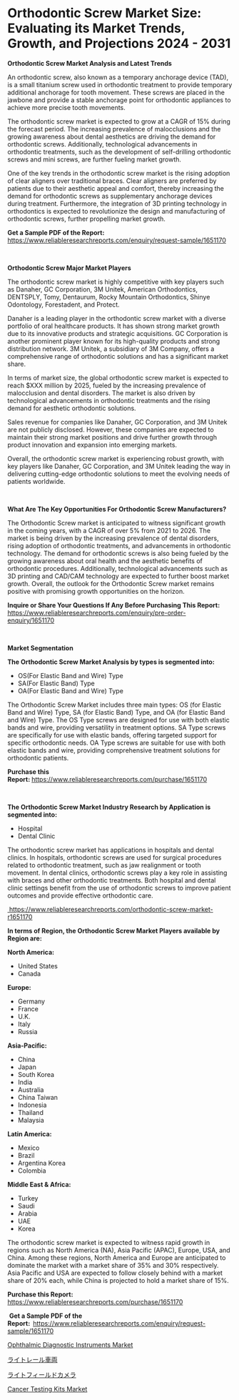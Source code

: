 <p><h1>Orthodontic Screw Market Size: Evaluating its Market Trends, Growth, and Projections 2024 - 2031</h1></p><p><strong>Orthodontic Screw Market Analysis and Latest Trends</strong></p>
<p><p>An orthodontic screw, also known as a temporary anchorage device (TAD), is a small titanium screw used in orthodontic treatment to provide temporary additional anchorage for tooth movement. These screws are placed in the jawbone and provide a stable anchorage point for orthodontic appliances to achieve more precise tooth movements.</p><p>The orthodontic screw market is expected to grow at a CAGR of 15% during the forecast period. The increasing prevalence of malocclusions and the growing awareness about dental aesthetics are driving the demand for orthodontic screws. Additionally, technological advancements in orthodontic treatments, such as the development of self-drilling orthodontic screws and mini screws, are further fueling market growth.</p><p>One of the key trends in the orthodontic screw market is the rising adoption of clear aligners over traditional braces. Clear aligners are preferred by patients due to their aesthetic appeal and comfort, thereby increasing the demand for orthodontic screws as supplementary anchorage devices during treatment. Furthermore, the integration of 3D printing technology in orthodontics is expected to revolutionize the design and manufacturing of orthodontic screws, further propelling market growth.</p></p>
<p><strong>Get a Sample PDF of the Report:&nbsp;</strong> <a href="https://www.reliableresearchreports.com/enquiry/request-sample/1651170">https://www.reliableresearchreports.com/enquiry/request-sample/1651170</a></p>
<p>&nbsp;</p>
<p><strong>Orthodontic Screw Major Market Players</strong></p>
<p><p>The orthodontic screw market is highly competitive with key players such as Danaher, GC Corporation, 3M Unitek, American Orthodontics, DENTSPLY, Tomy, Dentaurum, Rocky Mountain Orthodontics, Shinye Odontology, Forestadent, and Protect. </p><p>Danaher is a leading player in the orthodontic screw market with a diverse portfolio of oral healthcare products. It has shown strong market growth due to its innovative products and strategic acquisitions. GC Corporation is another prominent player known for its high-quality products and strong distribution network. 3M Unitek, a subsidiary of 3M Company, offers a comprehensive range of orthodontic solutions and has a significant market share.</p><p>In terms of market size, the global orthodontic screw market is expected to reach $XXX million by 2025, fueled by the increasing prevalence of malocclusion and dental disorders. The market is also driven by technological advancements in orthodontic treatments and the rising demand for aesthetic orthodontic solutions.</p><p>Sales revenue for companies like Danaher, GC Corporation, and 3M Unitek are not publicly disclosed. However, these companies are expected to maintain their strong market positions and drive further growth through product innovation and expansion into emerging markets.</p><p>Overall, the orthodontic screw market is experiencing robust growth, with key players like Danaher, GC Corporation, and 3M Unitek leading the way in delivering cutting-edge orthodontic solutions to meet the evolving needs of patients worldwide.</p></p>
<p>&nbsp;</p>
<p><strong>What Are The Key Opportunities For Orthodontic Screw Manufacturers?</strong></p>
<p><p>The Orthodontic Screw market is anticipated to witness significant growth in the coming years, with a CAGR of over 5% from 2021 to 2026. The market is being driven by the increasing prevalence of dental disorders, rising adoption of orthodontic treatments, and advancements in orthodontic technology. The demand for orthodontic screws is also being fueled by the growing awareness about oral health and the aesthetic benefits of orthodontic procedures. Additionally, technological advancements such as 3D printing and CAD/CAM technology are expected to further boost market growth. Overall, the outlook for the Orthodontic Screw market remains positive with promising growth opportunities on the horizon.</p></p>
<p><strong>Inquire or Share Your Questions If Any Before Purchasing This Report:</strong> <a href="https://www.reliableresearchreports.com/enquiry/pre-order-enquiry/1651170">https://www.reliableresearchreports.com/enquiry/pre-order-enquiry/1651170</a></p>
<p>&nbsp;</p>
<p><strong>Market Segmentation</strong></p>
<p><strong>The Orthodontic Screw Market Analysis by types is segmented into:</strong></p>
<p><ul><li>OS(For Elastic Band and Wire) Type</li><li>SA(For Elastic Band) Type</li><li>OA(For Elastic Band and Wire) Type</li></ul></p>
<p><p>The Orthodontic Screw Market includes three main types: OS (for Elastic Band and Wire) Type, SA (for Elastic Band) Type, and OA (for Elastic Band and Wire) Type. The OS Type screws are designed for use with both elastic bands and wire, providing versatility in treatment options. SA Type screws are specifically for use with elastic bands, offering targeted support for specific orthodontic needs. OA Type screws are suitable for use with both elastic bands and wire, providing comprehensive treatment solutions for orthodontic patients.</p></p>
<p><strong>Purchase this Report:&nbsp;</strong><a href="https://www.reliableresearchreports.com/purchase/1651170">https://www.reliableresearchreports.com/purchase/1651170</a></p>
<p>&nbsp;</p>
<p><strong>The Orthodontic Screw Market Industry Research by Application is segmented into:</strong></p>
<p><ul><li>Hospital</li><li>Dental Clinic</li></ul></p>
<p><p>The orthodontic screw market has applications in hospitals and dental clinics. In hospitals, orthodontic screws are used for surgical procedures related to orthodontic treatment, such as jaw realignment or tooth movement. In dental clinics, orthodontic screws play a key role in assisting with braces and other orthodontic treatments. Both hospital and dental clinic settings benefit from the use of orthodontic screws to improve patient outcomes and provide effective orthodontic care.</p></p>
<p><a href="https://www.reliableresearchreports.com/orthodontic-screw-market-r1651170">&nbsp;https://www.reliableresearchreports.com/orthodontic-screw-market-r1651170</a></p>
<p><strong>In terms of Region, the Orthodontic Screw Market Players available by Region are:</strong></p>
<p>
    <p> <strong> North America: </strong>
        <ul>
            <li>United States</li>
            <li>Canada</li>
        </ul>
        </p> 
    <p> <strong> Europe: </strong>
        <ul>
            <li>Germany</li>
            <li>France</li>
            <li>U.K.</li>
            <li>Italy</li>
            <li>Russia</li>
        </ul>
        </p> 
    <p> <strong> Asia-Pacific: </strong>
        <ul>
            <li>China</li>
            <li>Japan</li>
            <li>South Korea</li>
            <li>India</li>
            <li>Australia</li>
            <li>China Taiwan</li>
            <li>Indonesia</li>
            <li>Thailand</li>
            <li>Malaysia</li>
        </ul>
        </p> 
    <p> <strong> Latin America: </strong>
        <ul>
            <li>Mexico</li>
            <li>Brazil</li>
            <li>Argentina Korea</li>
            <li>Colombia</li>
        </ul>
        </p> 
    <p> <strong> Middle East & Africa: </strong>
        <ul>
            <li>Turkey</li>
            <li>Saudi</li>
            <li>Arabia</li>
            <li>UAE</li>
            <li>Korea</li>
        </ul>
    </p>
    </p>
<p><p>The orthodontic screw market is expected to witness rapid growth in regions such as North America (NA), Asia Pacific (APAC), Europe, USA, and China. Among these regions, North America and Europe are anticipated to dominate the market with a market share of 35% and 30% respectively. Asia Pacific and USA are expected to follow closely behind with a market share of 20% each, while China is projected to hold a market share of 15%.</p></p>
<p><strong>Purchase this Report: </strong><a href="https://www.reliableresearchreports.com/purchase/1651170">https://www.reliableresearchreports.com/purchase/1651170</a></p>
<p>&nbsp;<strong>Get a Sample PDF of the Report:&nbsp;&nbsp;</strong><a href="https://www.reliableresearchreports.com/enquiry/request-sample/1651170">https://www.reliableresearchreports.com/enquiry/request-sample/1651170</a></p>
<p><strong></strong></p>
<p><p><a href="https://github.com/kufem1/Market-Research-Report-List-2/blob/main/ophthalmic-diagnostic-instruments-market.md">Ophthalmic Diagnostic Instruments Market</a></p><p><a href="https://github.com/zoetazuur/Market-Research-Report-List-1/blob/main/266717648259.md">ライトレール車両</a></p><p><a href="https://github.com/dadanedu33/Market-Research-Report-List-1/blob/main/265383648258.md">ライトフィールドカメラ</a></p><p><a href="https://github.com/kosella/Market-Research-Report-List-3/blob/main/cancer-testing-kits-market.md">Cancer Testing Kits Market</a></p></p>